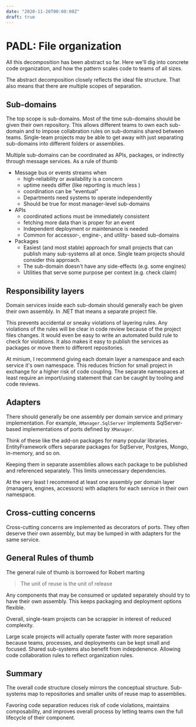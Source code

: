 ```yaml
---
date: "2020-11-20T00:00:00Z"
draft: true
---
```


# PADL: File organization

All this decomposition has been abstract so far. Here we'll dig into concrete code organization, and how the pattern scales code to teams of all sizes.
<!--more-->

The abstract decomposition closely reflects the ideal file structure. That also means that there are multiple scopes of separation.

## Sub-domains

The top scope is sub-domains. Most of the time sub-domains should be given their own repository. This allows different teams to own each sub-domain and to impose collabration rules on sub-domains shared between teams. Single-team projects may be able to get away with just separating sub-domains into different folders or assemblies.

Multiple sub-domains can be coordinated as APIs, packages, or indirectly through message services. As a rule of thumb

- Message bus or events streams when
  - high-reliability or availability is a concern
  - uptime needs differ (like reporting is much less )
  - coordination can be "eventual"
  - Departments need systems to operate independently
  - Should be true for most manager-level sub-domains
- APIs
  - coordinated actions must be immediately consistent
  - fetching more data than is proper for an event
  - Independent deployment or maintenance is needed
  - Common for accessor-, engine-, and utility- based sub-domains 
- Packages
  - Easiest (and most stable) approach for small projects that can publish many sub-systems all at once. Single team projects should consider this approach.
  - The sub-domain doesn't have any side-effects (e.g. some engines)
  - Utilities that serve some purpose per context (e.g. check claim)



## Responsibility layers

Domain services inside each sub-domain should generally each be given their own assembly. In .NET that means a separate project file. 

This prevents accidental or sneaky violations of layering rules. Any violations of the rules will be clear in code review because of the project files changes. It would even be easy to write an automated build rule to check for violations. It also makes it easy to publish the services as packages or move them to different repositories.

At minium, I recommend giving each domain layer a namespace and each service it's own namespace. This reduces friction for small project in exchange for a higher risk of code coupling. The separate namespaces at least require an import/using statement that can be caught by tooling and code reviews.


## Adapters
There should generally be one assembly per domain service and primary implementation. For example, `XManager.SqlServer` implements SqlServer-based implementations of ports defined by `XManager`.

Think of these like the add-on packages for many popular libraries. EntityFramework offers separate packages for SqlServer, Postgres, Mongo, in-memory, and so on.

Keeping them in separate assemblies allows each package to be published and referenced separately. This limits unnecessary dependencies.

At the very least I recommend at least one assembly per domain layer (managers, engines, accessors) with adapters for each service in their own namespace.

## Cross-cutting concerns
Cross-cutting concerns are implemented as decorators of ports. They often deserve their own assembly, but may be lumped in with adapters for the same service. 

## General Rules of thumb

The general rule of thumb is borrowed for Robert marting

> The unit of reuse is the unit of release

Any components that may be consumed or updated separately should try to have their own assembly. This keeps packaging and deployment options flexible.

Overall, single-team projects can be scrappier in interest of reduced complexity. 

Large scale projects will actually operate faster with more separation because teams, processes, and deployments can be kept small and focused. Shared sub-systems also benefit from indepdenence. Allowing code collaboration rules to reflect organization rules. 


## Summary
The overall code structure closely mirrors the conceptual structure. Sub-systems map to repositories and smaller units of reuse map to assemblies. 

Favoring code separation reduces risk of code violations, maintains composability, and improves overall process by letting teams own the full lifecycle of their component. 
